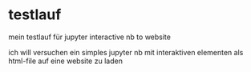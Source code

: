 # testlauf
mein testlauf für jupyter interactive nb to website

ich will versuchen ein simples jupyter nb mit interaktiven elementen als html-file auf eine website zu laden
